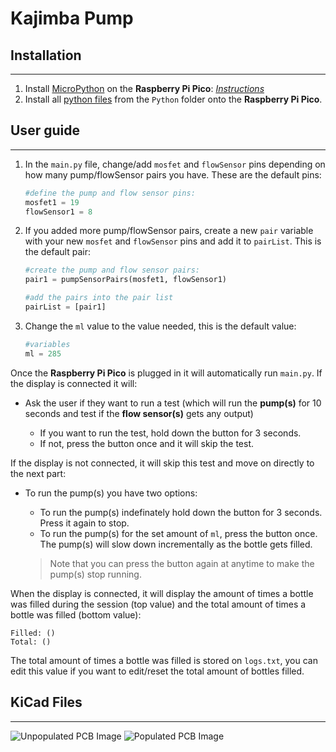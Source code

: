 # Kajimba Pump

## Installation

---

1. Install [MicroPython](https://micropython.org/) on the **Raspberry Pi Pico**: [*Instructions*](https://www.raspberrypi.com/documentation/microcontrollers/micropython.html)
2. Install all [python files](https://github.com/Yael-A10/Kajimba/tree/main/Python) from the `Python` folder onto the **Raspberry Pi Pico**.

## User guide

---

1. In the `main.py` file, change/add `mosfet` and `flowSensor` pins depending on how many pump/flowSensor pairs you have. These are the default pins:

    ```python
    #define the pump and flow sensor pins:
    mosfet1 = 19
    flowSensor1 = 8
    ```

2. If you added more pump/flowSensor pairs, create a new `pair` variable with your new `mosfet` and `flowSensor` pins and add it to `pairList`. This is the default pair:

    ```python
    #create the pump and flow sensor pairs:
    pair1 = pumpSensorPairs(mosfet1, flowSensor1)

    #add the pairs into the pair list
    pairList = [pair1]
    ```

3. Change the `ml` value to the value needed, this is the default value:

    ```python
    #variables
    ml = 285
    ```

Once the **Raspberry Pi Pico** is plugged in it will automatically run `main.py`. If the display is connected it will:

- Ask the user if they want to run a test (which will run the **pump(s)** for 10 seconds and test if the **flow sensor(s)** gets any output)

    - If you want to run the test, hold down the button for 3 seconds.
    - If not, press the button once and it will skip the test.

If the display is not connected, it will skip this test and move on directly to the next part:

- To run the pump(s) you have two options:
    - To run the pump(s) indefinately hold down the button for 3 seconds. Press it again to stop.
    - To run the pump(s) for the set amount of `ml`, press the button once. The pump(s) will slow down incrementally as the bottle gets filled.

    > Note that you can press the button again at anytime to make the pump(s) stop running.

When the display is connected, it will display the amount of times a bottle was filled during the session (top value) and the total amount of times a bottle was filled (bottom value):

```
Filled: ()
Total: ()
```

The total amount of times a bottle was filled is stored on `logs.txt`, you can edit this value if you want to edit/reset the total amount of bottles filled.

## KiCad Files

---

![Unpopulated PCB Image](https://github.com/Yael-A10/Kajimba/tree/main/Images/unpopulatedPCB.png)
![Populated PCB Image](https://github.com/Yael-A10/Kajimba/tree/main/Images/populatedPCB.png)